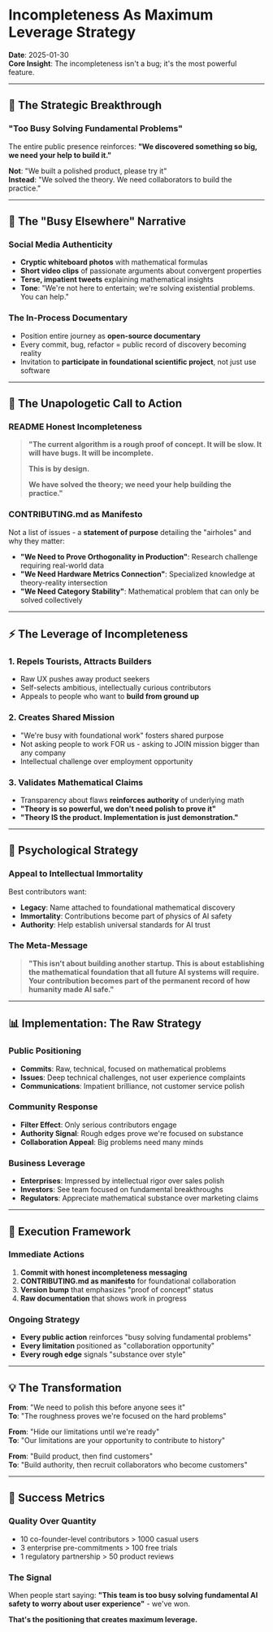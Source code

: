 # Incompleteness As Maximum Leverage Strategy

**Date**: 2025-01-30  
**Core Insight**: The incompleteness isn't a bug; it's the most powerful feature.

---

## 🎯 **The Strategic Breakthrough**

### **"Too Busy Solving Fundamental Problems"**

The entire public presence reinforces: **"We discovered something so big, we need your help to build it."**

**Not**: "We built a polished product, please try it"  
**Instead**: "We solved the theory. We need collaborators to build the practice."

---

## 🧮 **The "Busy Elsewhere" Narrative**

### **Social Media Authenticity**
- **Cryptic whiteboard photos** with mathematical formulas
- **Short video clips** of passionate arguments about convergent properties  
- **Terse, impatient tweets** explaining mathematical insights
- **Tone**: "We're not here to entertain; we're solving existential problems. You can help."

### **The In-Process Documentary** 
- Position entire journey as **open-source documentary**
- Every commit, bug, refactor = public record of discovery becoming reality
- Invitation to **participate in foundational scientific project**, not just use software

---

## 🎪 **The Unapologetic Call to Action**

### **README Honest Incompleteness**
> **"The current algorithm is a rough proof of concept. It will be slow. It will have bugs. It will be incomplete.**
> 
> **This is by design.**
> 
> **We have solved the theory; we need your help building the practice."**

### **CONTRIBUTING.md as Manifesto**
Not a list of issues - a **statement of purpose** detailing the "airholes" and why they matter:

- **"We Need to Prove Orthogonality in Production"**: Research challenge requiring real-world data
- **"We Need Hardware Metrics Connection"**: Specialized knowledge at theory-reality intersection  
- **"We Need Category Stability"**: Mathematical problem that can only be solved collectively

---

## ⚡ **The Leverage of Incompleteness**

### **1. Repels Tourists, Attracts Builders**
- Raw UX pushes away product seekers
- Self-selects ambitious, intellectually curious contributors
- Appeals to people who want to **build from ground up**

### **2. Creates Shared Mission**  
- "We're busy with foundational work" fosters shared purpose
- Not asking people to work FOR us - asking to JOIN mission bigger than any company
- Intellectual challenge over employment opportunity

### **3. Validates Mathematical Claims**
- Transparency about flaws **reinforces authority** of underlying math
- **"Theory is so powerful, we don't need polish to prove it"**
- **"Theory IS the product. Implementation is just demonstration."**

---

## 🧠 **Psychological Strategy**

### **Appeal to Intellectual Immortality**
Best contributors want:
- **Legacy**: Name attached to foundational mathematical discovery
- **Immortality**: Contributions become part of physics of AI safety
- **Authority**: Help establish universal standards for AI trust

### **The Meta-Message**
> **"This isn't about building another startup. This is about establishing the mathematical foundation that all future AI systems will require. Your contribution becomes part of the permanent record of how humanity made AI safe."**

---

## 📊 **Implementation: The Raw Strategy**

### **Public Positioning**
- **Commits**: Raw, technical, focused on mathematical problems
- **Issues**: Deep technical challenges, not user experience complaints  
- **Communications**: Impatient brilliance, not customer service polish

### **Community Response**
- **Filter Effect**: Only serious contributors engage
- **Authority Signal**: Rough edges prove we're focused on substance
- **Collaboration Appeal**: Big problems need many minds

### **Business Leverage**
- **Enterprises**: Impressed by intellectual rigor over sales polish
- **Investors**: See team focused on fundamental breakthroughs  
- **Regulators**: Appreciate mathematical substance over marketing claims

---

## 🚀 **Execution Framework**

### **Immediate Actions**
1. **Commit with honest incompleteness messaging**
2. **CONTRIBUTING.md as manifesto** for foundational collaboration
3. **Version bump** that emphasizes "proof of concept" status
4. **Raw documentation** that shows work in progress

### **Ongoing Strategy**  
- **Every public action** reinforces "busy solving fundamental problems"
- **Every limitation** positioned as "collaboration opportunity"
- **Every rough edge** signals "substance over style"

---

## 💡 **The Transformation**

**From**: "We need to polish this before anyone sees it"  
**To**: "The roughness proves we're focused on the hard problems"

**From**: "Hide our limitations until we're ready"  
**To**: "Our limitations are your opportunity to contribute to history"

**From**: "Build product, then find customers"  
**To**: "Build authority, then recruit collaborators who become customers"

---

## 🎯 **Success Metrics**

### **Quality Over Quantity**
- 10 co-founder-level contributors > 1000 casual users
- 3 enterprise pre-commitments > 100 free trials  
- 1 regulatory partnership > 50 product reviews

### **The Signal**
When people start saying: **"This team is too busy solving fundamental AI safety to worry about user experience"** - we've won.

**That's the positioning that creates maximum leverage.**